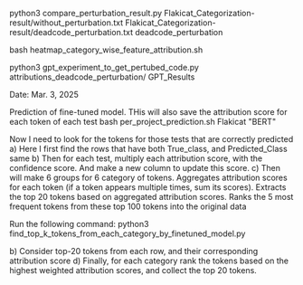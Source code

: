 python3 compare_perturbation_result.py Flakicat_Categorization-result/without_perturbation.txt Flakicat_Categorization-result/deadcode_perturbation.txt
deadcode_perturbation

bash heatmap_category_wise_feature_attribution.sh

python3 gpt_experiment_to_get_pertubed_code.py attributions_deadcode_perturbation/ GPT_Results




Date: Mar. 3, 2025

Prediction of fine-tuned model. THis will also save the attribution score for each token of each test
bash per_project_prediction.sh Flakicat "BERT"

Now I need to look for the tokens for those tests that are correctly predicted
a) Here I first find the rows that have both True_class, and Predicted_Class same
b) Then for each test, multiply each attribution score, with the confidence score. And make a new column to update this score.
c) Then will make 6 groups for 6 category of tokens.
Aggregates attribution scores for each token (if a token appears multiple times, sum its scores).
Extracts the top 20 tokens based on aggregated attribution scores.
Ranks the 5 most frequent tokens from these top 100 tokens into the original data

Run the following command:
python3 find_top_k_tokens_from_each_category_by_finetuned_model.py

b) Consider top-20 tokens from each row, and their corresponding attribution score
d) Finally, for each category rank the tokens based on the highest weighted attribution scores, and collect the top 20 tokens.




